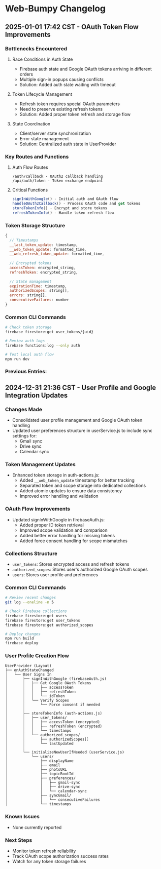 # Web-Bumpy Changelog

## 2025-01-01 17:42 CST - OAuth Token Flow Improvements

### Bottlenecks Encountered
1. Race Conditions in Auth State
   - Firebase auth state and Google OAuth tokens arriving in different orders
   - Multiple sign-in popups causing conflicts
   - Solution: Added auth state waiting with timeout

2. Token Lifecycle Management
   - Refresh token requires special OAuth parameters
   - Need to preserve existing refresh tokens
   - Solution: Added proper token refresh and storage flow

3. State Coordination
   - Client/server state synchronization
   - Error state management
   - Solution: Centralized auth state in UserProvider

### Key Routes and Functions

1. Auth Flow Routes
   ```
   /auth/callback - OAuth2 callback handling
   /api/auth/token - Token exchange endpoint
   ```

2. Critical Functions
   ```javascript
   signInWithGoogle() - Initial auth and OAuth flow
   handleOAuth2Callback() - Process OAuth code and get tokens
   storeTokenInfo() - Encrypt and store tokens
   refreshTokenInfo() - Handle token refresh flow
   ```

### Token Storage Structure
```javascript
{
  // Timestamps
  __last_token_update: timestamp,
  __web_token_update: formatted_time,
  __web_refresh_token_update: formatted_time,
  
  // Encrypted tokens
  accessToken: encrypted_string,
  refreshToken: encrypted_string,
  
  // State management
  expirationTime: timestamp,
  authorizedScopes: string[],
  errors: string[],
  consecutiveFailures: number
}
```

### Common CLI Commands
```bash
# Check token storage
firebase firestore:get user_tokens/{uid}

# Review auth logs
firebase functions:log --only auth

# Test local auth flow
npm run dev
```

### Previous Entries:

## 2024-12-31 21:36 CST - User Profile and Google Integration Updates

### Changes Made
- Consolidated user profile management and Google OAuth token handling
- Updated user preferences structure in userService.js to include sync settings for:
  - Gmail sync
  - Drive sync
  - Calendar sync

### Token Management Updates
- Enhanced token storage in auth-actions.js:
  - Added `__web_token_update` timestamp for better tracking
  - Separated token and scope storage into dedicated collections
  - Added atomic updates to ensure data consistency
  - Improved error handling and validation

### OAuth Flow Improvements
- Updated signInWithGoogle in firebaseAuth.js:
  - Added proper ID token retrieval
  - Improved scope validation and comparison
  - Added better error handling for missing tokens
  - Added force consent handling for scope mismatches

### Collections Structure
- `user_tokens`: Stores encrypted access and refresh tokens
- `authorized_scopes`: Stores user's authorized Google OAuth scopes
- `users`: Stores user profile and preferences

### Common CLI Commands
```bash
# Review recent changes
git log --oneline -n 5

# Check Firebase collections
firebase firestore:get users
firebase firestore:get user_tokens
firebase firestore:get authorized_scopes

# Deploy changes
npm run build
firebase deploy
```

### User Profile Creation Flow
```
UserProvider (Layout)
├── onAuthStateChanged
│   └── User Signs In
│       ├── signInWithGoogle (firebaseAuth.js)
│       │   ├── Get Google OAuth Tokens
│       │   │   ├── accessToken
│       │   │   ├── refreshToken
│       │   │   └── idToken
│       │   └── Verify Scopes
│       │       └── Force consent if needed
│       │
│       ├── storeTokenInfo (auth-actions.js)
│       │   ├── user_tokens/
│       │   │   ├── accessToken (encrypted)
│       │   │   ├── refreshToken (encrypted)
│       │   │   └── timestamps
│       │   └── authorized_scopes/
│       │       ├── authorizedScopes[]
│       │       └── lastUpdated
│       │
│       └── initializeNewUserIfNeeded (userService.js)
│           └── users/
│               ├── displayName
│               ├── email
│               ├── photoURL
│               ├── topicRootId
│               ├── preferences/
│               │   ├── gmail-sync
│               │   ├── drive-sync
│               │   └── calendar-sync
│               ├── syncGmail/
│               │   └── consecutiveFailures
│               └── timestamps
```

### Known Issues
- None currently reported

### Next Steps
- Monitor token refresh reliability
- Track OAuth scope authorization success rates
- Watch for any token storage failures
